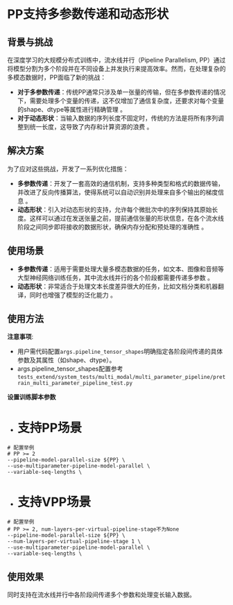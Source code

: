 # PP支持多参数传递和动态形状

## 背景与挑战

在深度学习的大规模分布式训练中，流水线并行（Pipeline Parallelism, PP）通过将模型分割为多个阶段并在不同设备上并发执行来提高效率。然而，在处理复杂的多模态数据时，PP面临了新的挑战：

- **对于多参数传递**：传统PP通常只涉及单一张量的传输，但在多参数传递的情况下，需要处理多个变量的传递，这不仅增加了通信复杂度，还要求对每个变量的shape、dtype等属性进行精确管理 。
- **对于动态形状**：当输入数据的序列长度不固定时，传统的方法是将所有序列调整到统一长度，这导致了内存和计算资源的浪费 。

## 解决方案

为了应对这些挑战，开发了一系列优化措施：

- **多参数传递**：开发了一套高效的通信机制，支持多种类型和格式的数据传输，并改进了反向传播算法，使得系统可以自动识别并处理来自多个输出的梯度信息 。
- **动态形状**：引入对动态形状的支持，允许每个微批次中的序列保持其原始长度。这样可以通过在发送张量之前，提前通信张量的形状信息，在各个流水线阶段之间同步即将接收的数据形状，确保内存分配和预处理的准确性 。

## 使用场景

- **多参数传递**：适用于需要处理大量多模态数据的任务，如文本、图像和音频等大型神经网络训练任务，其中流水线并行的各个阶段都需要传递多参数 。
- **动态形状**：非常适合于处理文本长度差异很大的任务，比如文档分类和机器翻译，同时也增强了模型的泛化能力 。

## 使用方法

**注意事项**:
- 用户需代码配置`args.pipeline_tensor_shapes`明确指定各阶段间传递的具体参数及其属性（如shape、dtype）。 
- args.pipeline_tensor_shapes配置参考`tests_extend/system_tests/multi_modal/multi_parameter_pipeline/pretrain_multi_parameter_pipeline_test.py`


**设置训练脚本参数**
- # 支持PP场景
```shell
# 配置举例
# PP >= 2
--pipeline-model-parallel-size ${PP} \
--use-multiparameter-pipeline-model-parallel \
--variable-seq-lengths \
```
- # 支持VPP场景
```shell
# 配置举例
# PP >= 2, num-layers-per-virtual-pipeline-stage不为None
--pipeline-model-parallel-size ${PP} \
--num-layers-per-virtual-pipeline-stage 1 \
--use-multiparameter-pipeline-model-parallel \
--variable-seq-lengths \
```

## 使用效果
同时支持在流水线并行中各阶段间传递多个参数和处理变长输入数据。